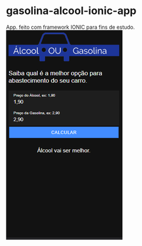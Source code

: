 # gasolina-alcool-ionic-app
App. feito com framework IONIC para fins de estudo.
![](screenshot.png)
